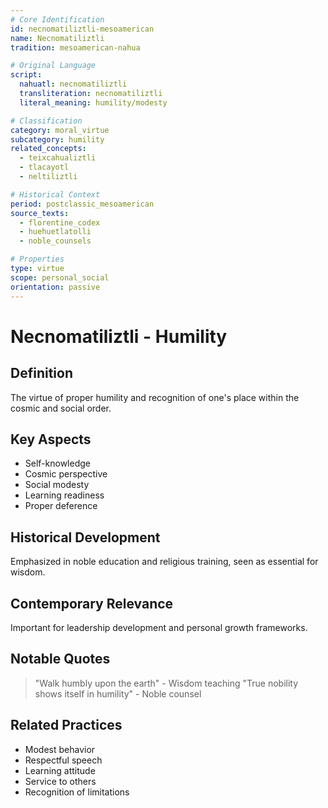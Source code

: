 ```yaml
---
# Core Identification
id: necnomatiliztli-mesoamerican
name: Necnomatiliztli
tradition: mesoamerican-nahua

# Original Language
script:
  nahuatl: necnomatiliztli
  transliteration: necnomatiliztli
  literal_meaning: humility/modesty

# Classification
category: moral_virtue
subcategory: humility
related_concepts:
  - teixcahualiztli
  - tlacayotl
  - neltiliztli

# Historical Context
period: postclassic_mesoamerican
source_texts:
  - florentine_codex
  - huehuetlatolli
  - noble_counsels

# Properties
type: virtue
scope: personal_social
orientation: passive
---
```


# Necnomatiliztli - Humility

## Definition
The virtue of proper humility and recognition of one's place within the cosmic and social order.

## Key Aspects
- Self-knowledge
- Cosmic perspective
- Social modesty
- Learning readiness
- Proper deference

## Historical Development
Emphasized in noble education and religious training, seen as essential for wisdom.

## Contemporary Relevance
Important for leadership development and personal growth frameworks.

## Notable Quotes
> "Walk humbly upon the earth" - Wisdom teaching
> "True nobility shows itself in humility" - Noble counsel

## Related Practices
- Modest behavior
- Respectful speech
- Learning attitude
- Service to others
- Recognition of limitations
